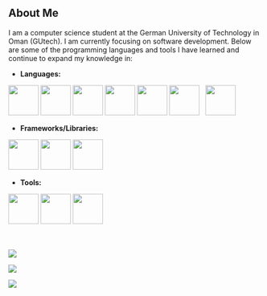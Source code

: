 ## About Me
I am a computer science student at the German University of Technology in Oman (GUtech). I am currently focusing on software development. Below are some of the programming languages and tools I have learned and continue to expand my knowledge in:


- **Languages:** 

<img src="https://img.icons8.com/color/48/000000/python.png" width="60"/> <img src="https://img.icons8.com/color/48/000000/c-plus-plus-logo.png" width="60"/> <img src="https://img.icons8.com/color/48/000000/html-5.png" width="60"/> <img src="https://img.icons8.com/color/48/000000/css3.png" width="60"/> <img src="https://img.icons8.com/color/48/000000/javascript.png" width="60"/> <img src="https://img.icons8.com/officel/48/000000/php-logo.png" width="60"/> &nbsp; <img src="https://img.icons8.com/?size=100&id=UFF3hmipmJ2V&format=png&color=000000" width="60"/>


- **Frameworks/Libraries:** 

<img src="https://img.icons8.com/color/48/000000/react-native.png" width="60"/> <img src="https://img.icons8.com/color/48/000000/expo.png" width="60"/> <img src="https://img.icons8.com/color/48/000000/php.png" width="60"/>


- **Tools:** 

<img src="https://img.icons8.com/color/48/000000/git.png" width="60"/> <img src="https://img.icons8.com/fluent/48/000000/mysql-logo.png" width="60"/> <img src="https://img.icons8.com/color/48/000000/wordpress.png" width="60"/>


<!-- 
- **Languages:** Python, C++, HTML, CSS, JavaScript, JSX, PHP, SQL
- **Frameworks/Libraries:** React Native, Expo Go, PHP OOP
- **Tools:** Git, MySQL, PHPMyAdmin, WordPress
 -->

<br/><br/>
![](https://github-readme-stats.vercel.app/api?username=HUMO0D&theme=dark&hide_border=false&include_all_commits=false&count_private=true)

![](https://github-readme-streak-stats.herokuapp.com/?user=HUMO0D&theme=dark&hide_border=false)

![](https://github-readme-stats.vercel.app/api/top-langs/?username=HUMO0D&theme=dark&hide_border=false&include_all_commits=false&count_private=true&layout=compact)

